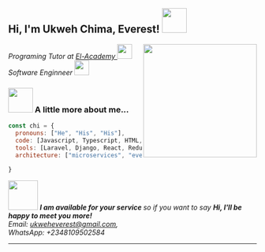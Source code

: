 <h2> Hi, I'm Ukweh Chima, Everest! <img src="https://media.giphy.com/media/l3mZjqmhfmk4MpMLC/giphy.gif" width="50"></h2>


<img align='right' src="https://media.giphy.com/media/ieyl9zmCjO4b4t6qoY/giphy.gif" width="230">
<p><em>Programing Tutor at <a href="http://www.elacademy.org.ng"> El-Academy </a><img src="https://media.giphy.com/media/ZVik7pBtu9dNS/giphy.gif" width="30"></br>Software Enginneer
<img src="https://media.giphy.com/media/WUlplcMpOCEmTGBtBW/giphy.gif" width="30"> 
</em></p>








### <img src="https://media.giphy.com/media/VgCDAzcKvsR6OM0uWg/giphy.gif" width="50"> A little more about me...  

```javascript
const chi = {
  pronouns: ["He", "His", "His"],
  code: [Javascript, Typescript, HTML, CSS, PHP, Python],
  tools: [Laravel, Django, React, Redux, Node, Storybook, Styled-Components, Material UI, Travis, Docker],
  architecture: ["microservices", "event-driven", "design system pattern"],
  
}
```

<img src="https://media.giphy.com/media/MT5UUV1d4CXE2A37Dg/giphy.gif" width="60"> <em><b> I am available for your service </b> so if you want to say <b>Hi, I'll be happy to meet you more!</b>   
 Email: ukweheverest@gmail.com,   
 WhatsApp: +2348109502584  </em>

---
